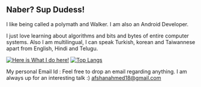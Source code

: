 ## Naber? Sup Dudess!
I like being called a polymath and Walker. I am also an Android Developer.

I just love learning about algorithms and bits and bytes of entire computer systems.
Also I am multilingual, I can speak Turkish, korean and Taiwannese apart from English, Hindi and Telugu. 

[![Here is What I do here!](https://github-readme-stats.vercel.app/api?username=Alaska18&count_private=true&show_icons=true&theme=dark)](https://github.com/anuraghazra/github-readme-stats)
[![Top Langs](https://github-readme-stats.vercel.app/api/top-langs/?username=Alaska18&count_private=true&show_icons=true&theme=dark)](https://github.com/anuraghazra/github-readme-stats)



My personal Email Id : Feel free to drop an email regarding anything. I am always up for an interesting talk :)
afshanahmed18@gmail.com
